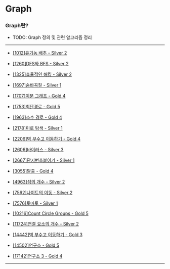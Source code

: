 # Graph

### Graph란?

  - TODO: Graph 정의 및 관련 알고리즘 정리

---

  - [[1012]유기농 배추 - Silver 2](https://github.com/firemancha/Algorithm/tree/main/Baekjoon/Graph/%5B1012%5D%EC%9C%A0%EA%B8%B0%EB%86%8D%20%EB%B0%B0%EC%B6%94)

  - [[1260]DFS와 BFS - Silver 2](https://github.com/firemancha/Algorithm/tree/main/Baekjoon/Graph/%5B1260%5DDFS%EC%99%80%20BFS)

  - [[1325]효율적인 해킹 - Silver 2](https://github.com/firemancha/Algorithm/tree/main/Baekjoon/Graph/%5B1325%5D%ED%9A%A8%EC%9C%A8%EC%A0%81%EC%9D%B8%20%ED%95%B4%ED%82%B9)

  - [[1697]숨바꼭질 - Silver 1](https://github.com/firemancha/Algorithm/tree/main/Baekjoon/Graph/%5B1697%5D%EC%88%A8%EB%B0%94%EA%BC%AD%EC%A7%88)

  - [[1707]이분 그래프 - Gold 4](https://github.com/firemancha/Algorithm/tree/main/Baekjoon/Graph/%5B1707%5D%EC%9D%B4%EB%B6%84%20%EA%B7%B8%EB%9E%98%ED%94%84)

  - [[1753]최단경로 - Gold 5](https://github.com/firemancha/Algorithm/tree/main/Baekjoon/Graph/%5B1753%5D%EC%B5%9C%EB%8B%A8%EA%B2%BD%EB%A1%9C)

  - [[1963]소수 경로 - Gold 4](https://github.com/firemancha/Algorithm/tree/main/Baekjoon/Graph/%5B1963%5D%EC%86%8C%EC%88%98%20%EA%B2%BD%EB%A1%9C)

  - [[2178]미로 탐색 - Silver 1](https://github.com/firemancha/Algorithm/tree/main/Baekjoon/Graph/%5B2178%5D%EB%AF%B8%EB%A1%9C%20%ED%83%90%EC%83%89)

  - [[2206]벽 부수고 이동하기 - Gold 4](https://github.com/firemancha/Algorithm/tree/main/Baekjoon/Graph/%5B2206%5D%EB%B2%BD%20%EB%B6%80%EC%88%98%EA%B3%A0%20%EC%9D%B4%EB%8F%99%ED%95%98%EA%B8%B0)

  - [[2606]바이러스 - Silver 3](https://github.com/firemancha/Algorithm/tree/main/Baekjoon/Graph/%5B2606%5D%EB%B0%94%EC%9D%B4%EB%9F%AC%EC%8A%A4)

  - [[2667]단지번호붙이기 - Silver 1](https://github.com/firemancha/Algorithm/tree/main/Baekjoon/Graph/%5B2667%5D%EB%8B%A8%EC%A7%80%EB%B2%88%ED%98%B8%EB%B6%99%EC%9D%B4%EA%B8%B0)

  - [[3055]탈출 - Gold 4](https://github.com/firemancha/Algorithm/tree/main/Baekjoon/Graph/%5B3055%5D%ED%83%88%EC%B6%9C)

  - [[4963]섬의 개수 - Silver 2](https://github.com/firemancha/Algorithm/tree/main/Baekjoon/Graph/%5B4963%5D%EC%84%AC%EC%9D%98%20%EA%B0%9C%EC%88%98)

  - [[7562]나이트의 이동 - Silver 2](https://github.com/firemancha/Algorithm/tree/main/Baekjoon/Graph/%5B7562%5D%EB%82%98%EC%9D%B4%ED%8A%B8%EC%9D%98%20%EC%9D%B4%EB%8F%99)

  - [[7576]토마토 - Silver 1](https://github.com/firemancha/Algorithm/tree/main/Baekjoon/Graph/%5B7576%5D%ED%86%A0%EB%A7%88%ED%86%A0)

  - [[10216]Count Circle Groups - Gold 5](https://github.com/firemancha/Algorithm/tree/main/Baekjoon/Graph/%5B10216%5DCount%20Circle%20Groups)

  - [[11724]연결 요소의 개수 - Silver 2](https://github.com/firemancha/Algorithm/tree/main/Baekjoon/Graph/%5B11724%5D%EC%97%B0%EA%B2%B0%20%EC%9A%94%EC%86%8C%EC%9D%98%20%EA%B0%9C%EC%88%98)

  - [[14442]벽 부수고 이동하기 - Gold 3](https://github.com/firemancha/Algorithm/tree/main/Baekjoon/Graph/%5B14442%5D%EB%B2%BD%20%EB%B6%80%EC%88%98%EA%B3%A0%20%EC%9D%B4%EB%8F%99%ED%95%98%EA%B8%B02)

  - [[14502]연구소 - Gold 5](https://github.com/firemancha/Algorithm/tree/main/Baekjoon/Graph/%5B14502%5D%EC%97%B0%EA%B5%AC%EC%86%8C)

  - [[17142]연구소 3 - Gold 4](https://github.com/firemancha/Algorithm/tree/main/Baekjoon/Graph/%5B17142%5D%EC%97%B0%EA%B5%AC%EC%86%8C%203)

---